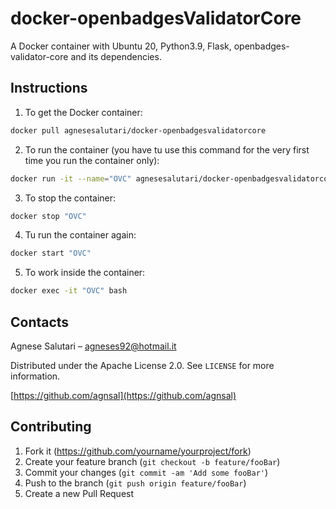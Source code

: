 # docker-openbadgesValidatorCore
A Docker container with Ubuntu 20, Python3.9, Flask, openbadges-validator-core and its dependencies.

## Instructions

1. To get the Docker container:
```sh
docker pull agnesesalutari/docker-openbadgesvalidatorcore
```
2. To run the container (you have tu use this command for the very first time you run the container only):
```sh
docker run -it --name="OVC" agnesesalutari/docker-openbadgesvalidatorcore
```
 3. To stop the container:
```sh
docker stop "OVC"
```
 4. Tu run the container again:
```sh
docker start "OVC"
```
5. To work inside the container:
```sh
docker exec -it "OVC" bash
```

## Contacts

Agnese Salutari – agneses92@hotmail.it

Distributed under the Apache License 2.0. See ``LICENSE`` for more information.

[https://github.com/agnsal](https://github.com/agnsal)


## Contributing

1. Fork it (<https://github.com/yourname/yourproject/fork>)
2. Create your feature branch (`git checkout -b feature/fooBar`)
3. Commit your changes (`git commit -am 'Add some fooBar'`)
4. Push to the branch (`git push origin feature/fooBar`)
5. Create a new Pull Request
